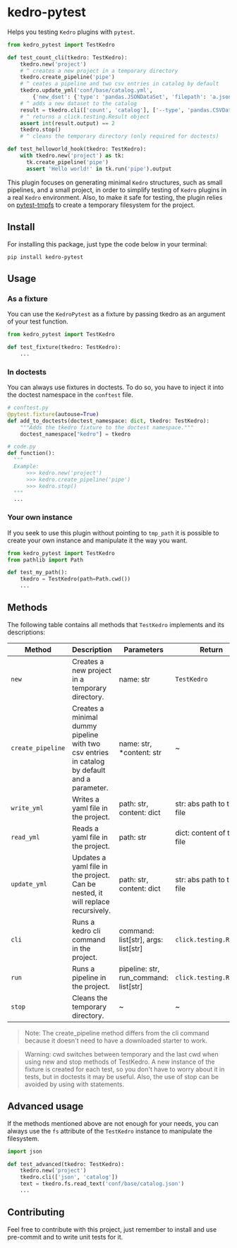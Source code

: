 # kedro-pytest

Helps you testing `Kedro` plugins with `pytest`.

```python
from kedro_pytest import TestKedro

def test_count_cli(tkedro: TestKedro):
    tkedro.new('project')
    # ^ creates a new project in a temporary directory
    tkedro.create_pipeline('pipe')
    # ^ ceates a pipeline and two csv entries in catalog by default
    tkedro.update_yml('conf/base/catalog.yml',
        {'new_dset': {'type': 'pandas.JSONDataSet', 'filepath': 'a.json'}})
    # ^ adds a new dataset to the catalog
    result = tkedro.cli(['count', 'catalog'], ['--type', 'pandas.CSVDataSet'])
    # ^ returns a click.testing.Result object
    assert int(result.output) == 2
    tkedro.stop()
    # ^ cleans the temporary directory (only required for doctests)

def test_helloworld_hook(tkedro: TestKedro):
    with tkedro.new('project') as tk:
      tk.create_pipeline('pipe')
      assert 'Hello world!' in tk.run('pipe').output
```

This plugin focuses on generating minimal `Kedro` structures, such as small
pipelines, and a small project, in order to simplify testing of `Kedro` plugins
in a real `Kedro` environment. Also, to make it safe for testing, the plugin
relies on [pytest-tmpfs](https://github.com/nickolasrm/pytest-tmpfs) to create a temporary filesystem for the project.

## Install

For installing this package, just type the code below in your terminal: 

```
pip install kedro-pytest
```

## Usage

### As a fixture

You can use the `KedroPytest` as a fixture by passing tkedro as an argument of your test function.

```python
from kedro_pytest import TestKedro

def test_fixture(tkedro: TestKedro):
    ...
```

### In doctests

You can always use fixtures in doctests. To do so, you have to inject it into
the doctest namespace in the `conftest` file.

```python
# conftest.py
@pytest.fixture(autouse=True)
def add_to_doctests(doctest_namespace: dict, tkedro: TestKedro):
    """Adds the tkedro fixture to the doctest namespace."""
    doctest_namespace["kedro"] = tkedro

# code.py
def function():
  """
  Example:
      >>> kedro.new('project')
      >>> kedro.create_pipeline('pipe')
      >>> kedro.stop()
  """
  ...
```

### Your own instance

If you seek to use this plugin without pointing to `tmp_path` it is possible to create your own instance and manipulate it the way you want.

```python
from kedro_pytest import TestKedro
from pathlib import Path

def test_my_path():
    tkedro = TestKedro(path=Path.cwd())
    ...
```

## Methods

The following table contains all methods that `TestKedro` implements and its descriptions:

| Method | Description | Parameters | Return |
|---|---|---|---|
| `new` | Creates a new project in a temporary directory. | name: str | `TestKedro` |
| `create_pipeline` | Creates a minimal dummy pipeline with two csv entries in catalog by default and a parameter. | name: str, *content: str | ~ |
| `write_yml` | Writes a yaml file in the project. | path: str, content: dict | str: abs path to the file |
| `read_yml` | Reads a yaml file in the project. | path: str | dict: content of the file |
| `update_yml` | Updates a yaml file in the project. Can be nested, it will replace recursively. | path: str, content: dict | str: abs path to the file |
| `cli` | Runs a kedro cli command in the project. | command: list[str], args: list[str] | `click.testing.Result` |
| `run` | Runs a pipeline in the project. | pipeline: str, run_command: list[str] | `click.testing.Result` |
| `stop` | Cleans the temporary directory. | ~ | ~ |

> Note: The create_pipeline method differs from the cli command because it doesn't need to have a downloaded starter to work.

> Warning: cwd switches between temporary and the last cwd when using new and stop methods of TestKedro. A new instance of the fixture is created for each test, so you don't have to worry about it in tests, but in doctests it may be useful. Also, the use of stop can be avoided by using with statements.

## Advanced usage

If the methods mentioned above are not enough for your needs, you can always use the `fs` attribute of the `TestKedro` instance to manipulate the filesystem.

```python
import json

def test_advanced(tkedro: TestKedro):
    tkedro.new('project')
    tkedro.cli(['json', 'catalog'])
    text = tkedro.fs.read_text('conf/base/catalog.json')
    ...
```

## Contributing

Feel free to contribute with this project, just remember to install and use pre-commit and to write unit tests for it.


